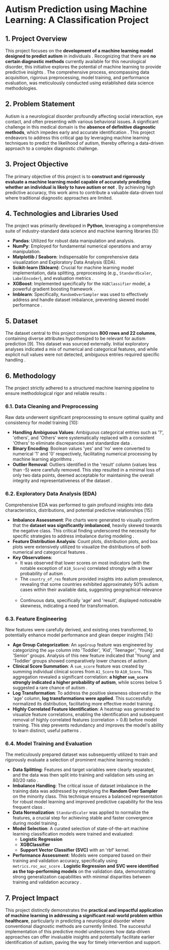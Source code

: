 
# Autism Prediction using Machine Learning: A Classification Project

## 1. Project Overview

This project focuses on the **development of a machine learning model designed to predict autism** in individuals . Recognizing that there are **no certain diagnostic methods** currently available for this neurological disorder, this initiative explores the potential of machine learning to provide predictive insights . The comprehensive process, encompassing data acquisition, rigorous preprocessing, model training, and performance evaluation, was meticulously conducted using established data science methodologies.

## 2. Problem Statement

Autism is a neurological disorder profoundly affecting social interaction, eye contact, and often presenting with various behavioral issues. A significant challenge in this medical domain is the **absence of definitive diagnostic methods**, which impedes early and accurate identification . This project endeavors to address this critical gap by leveraging machine learning techniques to predict the likelihood of autism, thereby offering a data-driven approach to a complex diagnostic challenge.

## 3. Project Objective

The primary objective of this project is to **construct and rigorously evaluate a machine learning model capable of accurately predicting whether an individual is likely to have autism or not** . By achieving high predictive accuracy, this work aims to contribute a valuable data-driven tool where traditional diagnostic approaches are limited.

## 4. Technologies and Libraries Used

The project was primarily developed in **Python**, leveraging a comprehensive suite of industry-standard data science and machine learning libraries [5]:

*   **Pandas**: Utilized for robust data manipulation and analysis.
*   **NumPy**: Employed for fundamental numerical operations and array manipulation.
*   **Matplotlib / Seaborn**: Indispensable for comprehensive data visualization and Exploratory Data Analysis (EDA).
*   **Scikit-learn (Sklearn)**: Crucial for machine learning model implementation, data splitting, preprocessing (e.g., `StandardScaler`, `LabelEncoder`), and evaluation metrics .
*   **XGBoost**: Implemented specifically for the `XGBClassifier` model, a powerful gradient boosting framework .
*   **Imblearn**: Specifically, `RandomOverSampler` was used to effectively address and handle dataset imbalance, preventing skewed model performance .

## 5. Dataset

The dataset central to this project comprises **800 rows and 22 columns**, containing diverse attributes hypothesized to be relevant for autism prediction [9]. This dataset was sourced externally. Initial exploratory analyses indicated a mix of numerical and categorical features, and while explicit null values were not detected, ambiguous entries required specific handling .

## 6. Methodology

The project strictly adhered to a structured machine learning pipeline to ensure methodological rigor and reliable results :

### 6.1. Data Cleaning and Preprocessing

Raw data underwent significant preprocessing to ensure optimal quality and consistency for model training [10]:
*   **Handling Ambiguous Values**: Ambiguous categorical entries such as '?', 'others', and 'Others' were systematically replaced with a consistent 'Others' to eliminate discrepancies and standardize data .
*   **Binary Encoding**: Boolean values 'yes' and 'no' were converted to numerical '1' and '0' respectively, facilitating numerical processing by machine learning algorithms .
*   **Outlier Removal**: Outliers identified in the 'result' column (values less than -5) were carefully removed. This step resulted in a minimal loss of only two data points, deemed acceptable for maintaining the overall integrity and representativeness of the dataset .

### 6.2. Exploratory Data Analysis (EDA)

Comprehensive EDA was performed to gain profound insights into data characteristics, distributions, and potential predictive relationships [15]:
*   **Imbalance Assessment**: Pie charts were generated to visually confirm that the **dataset was significantly imbalanced**, heavily skewed towards the negative class. This critical finding underscored the necessity for specific strategies to address imbalance during modeling .
*   **Feature Distribution Analysis**: Count plots, distribution plots, and box plots were extensively utilized to visualize the distributions of both numerical and categorical features .
*   **Key Observations**:
    *   It was observed that lower scores on most indicators (with the notable exception of `A10_Score`) correlated strongly with a lower probability of autism .
    *   The `country_of_res` feature provided insights into autism prevalence, revealing that some countries exhibited approximately 50% autism cases within their available data, suggesting geographical relevance .
    *   Continuous data, specifically 'age' and 'result', displayed noticeable skewness, indicating a need for transformation.

### 6.3. Feature Engineering

New features were carefully derived, and existing ones transformed, to potentially enhance model performance and glean deeper insights [14]:
*   **Age Group Categorization**: An `ageGroup` feature was engineered by categorizing the `age` column into 'Toddler', 'Kid', 'Teenager', 'Young', and 'Senior' groups. Analysis of this new feature indicated that 'Young' and 'Toddler' groups showed comparatively lower chances of autism .
*   **Clinical Score Summation**: A `sum_score` feature was created by summing individual clinical scores from `A1_Score` to `A10_Score`. This aggregation revealed a significant correlation: **a higher `sum_score` strongly indicated a higher probability of autism**, while scores below 5 suggested a rare chance of autism .
*   **Log Transformation**: To address the positive skewness observed in the 'age' column, **log transformations were applied**. This successfully normalized its distribution, facilitating more effective model training .
*   **Highly Correlated Feature Identification**: A heatmap was generated to visualize feature correlations, enabling the identification and subsequent removal of highly correlated features (correlation > 0.8) before model training. This step prevents redundancy and improves the model's ability to learn distinct, useful patterns .

### 6.4. Model Training and Evaluation

The meticulously prepared dataset was subsequently utilized to train and rigorously evaluate a selection of prominent machine learning models :
*   **Data Splitting**: Features and target variables were clearly separated, and the data was then split into training and validation sets using an 80/20 ratio .
*   **Imbalance Handling**: The critical issue of dataset imbalance in the training data was addressed by employing the **Random Over Sampler** on the minority class. This technique ensures a balanced representation for robust model learning and improved predictive capability for the less frequent class .
*   **Data Normalization**: `StandardScaler` was applied to normalize the features, a crucial step for achieving stable and faster convergence during model training .
*   **Model Selection**: A curated selection of state-of-the-art machine learning classification models were trained and evaluated:
    *   **Logistic Regression**
    *   **XGBClassifier**
    *   **Support Vector Classifier (SVC)** with an 'rbf' kernel.
*   **Performance Assessment**: Models were compared based on their training and validation accuracy, specifically using `metrics.roc_auc_score` . **Logistic Regression and SVC were identified as the top-performing models** on the validation data, demonstrating strong generalization capabilities with minimal disparities between training and validation accuracy .

## 7. Project Impact

This project distinctly demonstrates the **practical and impactful application of machine learning in addressing a significant real-world problem within healthcare**, particularly in predicting a neurological disorder where conventional diagnostic methods are currently limited. The successful implementation of this predictive model underscores how data-driven approaches can offer invaluable insights and potentially facilitate earlier identification of autism, paving the way for timely intervention and support.
